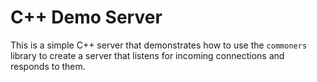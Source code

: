 # C++ Demo Server
This is a simple C++ server that demonstrates how to use the `commoners` library to create a server that listens for incoming connections and responds to them.